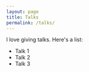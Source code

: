 ```yaml
---
layout: page
title: Talks
permalink: /talks/
---
```


I love giving talks. Here's a list:

- Talk 1
- Talk 2
- Talk 3
